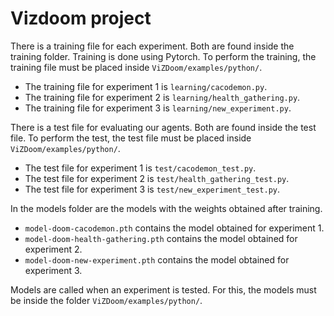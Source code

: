 # **Vizdoom project**

There is a training file for each experiment. Both are found inside the training folder. Training is done using Pytorch. To perform the training, the training file must be placed inside `ViZDoom/examples/python/`.

- The training file for experiment 1 is `learning/cacodemon.py`.
- The training file for experiment 2 is `learning/health_gathering.py`.
- The training file for experiment 3 is `learning/new_experiment.py`.

There is a test file for evaluating our agents. Both are found inside the test file. To perform the test, the test file must be placed inside `ViZDoom/examples/python/`.

- The test file for experiment 1 is `test/cacodemon_test.py`.
- The test file for experiment 2 is `test/health_gathering_test.py`.
- The test file for experiment 3 is `test/new_experiment_test.py`.

In the models folder are the models with the weights obtained after training.

- `model-doom-cacodemon.pth` contains the model obtained for experiment 1.
- `model-doom-health-gathering.pth` contains the model obtained for experiment 2.
- `model-doom-new-experiment.pth` contains the model obtained for experiment 3.

Models are called when an experiment is tested. For this, the models must be inside the folder `ViZDoom/examples/python/`.
